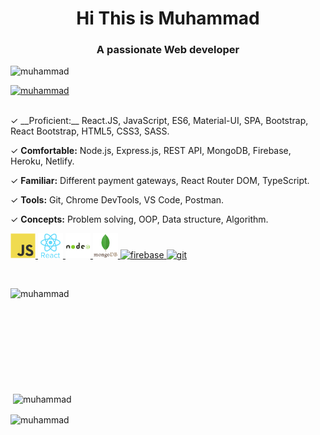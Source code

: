 <h1 align="center">Hi This is Muhammad</h1>
<h3 align="center">A passionate Web developer </h3>

<p align="left"> <img src="https://komarev.com/ghpvc/?username=ajauntor&label=Profile%20views&color=0e75b6&style=flat" alt="muhammad" /> </p>

<p align="left"> <a href="https://twitter.com/Muhamma21037073" target="blank"><img src="https://img.shields.io/twitter/follow/Muhamma21037073?logo=twitter&style=for-the-badge" alt="muhammad" /></a> </p>

<br />
✓ __Proficient:__ React.JS, JavaScript, ES6, Material-UI, SPA, Bootstrap, React Bootstrap, HTML5, CSS3, SASS.

✓ __Comfortable:__ Node.js, Express.js, REST API, MongoDB, Firebase, Heroku, Netlify.

✓ __Familiar:__ Different payment gateways, React Router DOM, TypeScript.

✓ __Tools:__ Git, Chrome DevTools, VS Code, Postman.

✓ __Concepts:__ Problem solving, OOP, Data structure, Algorithm.
<br />
<p align="left"> <a href="https://developer.mozilla.org/en-US/docs/Web/JavaScript" target="_blank"> <img src="https://raw.githubusercontent.com/devicons/devicon/master/icons/javascript/javascript-original.svg" alt="javascript" width="40" height="40"/> </a> <a href="https://reactjs.org/" target="_blank"> <img src="https://raw.githubusercontent.com/devicons/devicon/master/icons/react/react-original-wordmark.svg" alt="react" width="40" height="40"/> </a> <a href="https://nodejs.org" target="_blank"> <img src="https://raw.githubusercontent.com/devicons/devicon/master/icons/nodejs/nodejs-original-wordmark.svg" alt="nodejs" width="40" height="40"/> </a>  <a href="https://www.mongodb.com/" target="_blank"> <img src="https://raw.githubusercontent.com/devicons/devicon/master/icons/mongodb/mongodb-original-wordmark.svg" alt="mongodb" width="40" height="40"/>  </a>  <a href="https://firebase.google.com/" target="_blank"> <img src="https://www.vectorlogo.zone/logos/firebase/firebase-icon.svg" alt="firebase" width="40" height="40"/> </a> <a href="https://git-scm.com/" target="_blank"> <img src="https://www.vectorlogo.zone/logos/git-scm/git-scm-icon.svg" alt="git" width="40" height="40"/> </a></p>
<br />
<p><img align="left" src="https://github-readme-stats.vercel.app/api/top-langs?username=Muhammad-Alamin01&show_icons=true&locale=en&layout=compact" alt="muhammad" /></p>
<br /><br /><br /><br /><br /><br /><br /><br /><br />
<p>&nbsp;<img align="center" src="https://github-readme-stats.vercel.app/api?username=Muhammad-Alamin01&show_icons=true&locale=en" alt="muhammad" /></p>
<p><img align="center" src="https://github-readme-streak-stats.herokuapp.com/?user=Muhammad-Alamin01&" alt="muhammad" /></p>
